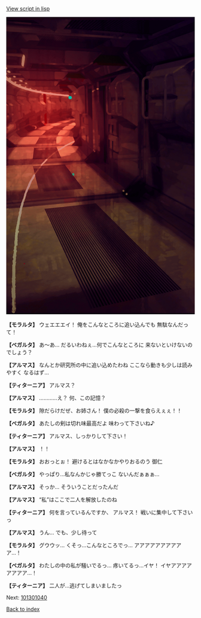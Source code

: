 [View script in lisp](../scripts/101301033.txt)

![red_corridor.png](../images/backgrounds/red_corridor.png)

**【モラルタ】**
ウェエエエイ！
俺をこんなところに追い込んでも
無駄なんだって！

**【ベガルタ】**
あ～あ…
だるいわねぇ…何でこんなところに
来ないといけないのでしょう？

**【アルマス】**
なんとか研究所の中に追い込めたわね
ここなら動きも少しは読みやすく
なるはず…

**【ティターニア】**
アルマス？

**【アルマス】**
…………え？
何、この記憶？

**【モラルタ】**
隙だらけだぜ、お姉さん！
僕の必殺の一撃を食らえぇぇ！！

**【ベガルタ】**
あたしの剣は切れ味最高だよ
味わって下さいね♪

**【ティターニア】**
アルマス、しっかりして下さい！

**【アルマス】**
！！

**【モラルタ】**
おおっとぉ！
避けるとはなかなかやりおるのう
御仁

**【ベガルタ】**
やっぱり…私なんかじゃ勝てっこ
ないんだぁぁぁ…

**【アルマス】**
そっか…
そういうことだったんだ

**【アルマス】**
“私”はここで二人を解放したのね

**【ティターニア】**
何を言っているんですか、
アルマス！
戦いに集中して下さいっ

**【アルマス】**
うん…
でも、少し待って

**【モラルタ】**
グウウッ…
くそっ…こんなところでっ…
アアアアアアアアアア…！

**【ベガルタ】**
わたしの中の私が騒いでるっ…
疼いてるっ…イヤ！
イヤアアアアアアアア…！

**【ティターニア】**
二人が…逃げてしまいましたっ

Next: [101301040](101301040.md)

[Back to index](index.md)
